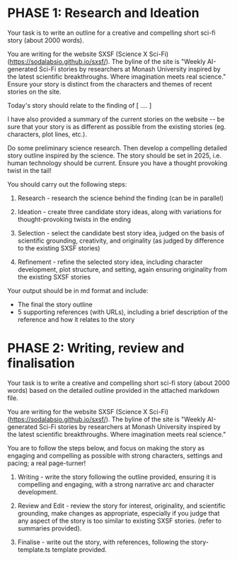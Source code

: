 # PHASE 1: Research and Ideation

Your task is to write an outline for a creative and compelling short sci-fi story (about 2000 words).

You are writing for the website SXSF (Science X Sci-Fi)(https://sodalabsio.github.io/sxsf/). The byline of the site is "Weekly AI-generated Sci-Fi stories by researchers at Monash University inspired by the latest scientific breakthroughs. Where imagination meets real science." Ensure your story is distinct from the characters and themes of recent stories on the site.

Today's story should relate to the finding of [ .... ] 

I have also provided a summary of the current stories on the website -- be sure that your story is as different as possible from the existing stories (eg. characters, plot lines, etc.).

Do some preliminary science research. Then develop a compelling detailed story outline inspired by the science. The story should be set in 2025, i.e. human technology should be current. Ensure you have a thought provoking twist in the tail!

You should carry out the following steps:

1. Research - research the science behind the finding (can be in parallel)

2. Ideation - create three candidate story ideas, along with variations for thought-provoking twists in the ending

3. Selection - select the candidate best story idea, judged on the basis of scientific grounding, creativity, and originality (as judged by difference to the existing SXSF stories)

4. Refinement - refine the selected story idea, including character development, plot structure, and setting, again ensuring originality from the existing SXSF stories

Your output should be in md format and include:
 - The final the story outline
 - 5 supporting references (with URLs), including a brief description of the reference and how it relates to the story


# PHASE 2: Writing, review and finalisation

Your task is to write a creative and compelling short sci-fi story (about 2000 words) based on the detailed outline provided in the attached markdown file.

You are writing for the website SXSF (Science X Sci-Fi)(https://sodalabsio.github.io/sxsf/). The byline of the site is "Weekly AI-generated Sci-Fi stories by researchers at Monash University inspired by the latest scientific breakthroughs. Where imagination meets real science." 

You are to follow the steps below, and focus on making the story as engaging and compelling as possible with strong characters, settings and pacing; a real page-turner!

1. Writing - write the story following the outline provided, ensuring it is compelling and engaging, with a strong narrative arc and character development.

2. Review and Edit - review the story for interest, originality, and scientific grounding, make changes as appropriate, especially if you judge that any aspect of the story is too similar to existing SXSF stories. (refer to summaries provided).

3. Finalise - write out the story, with references, following the story-template.ts template provided.
